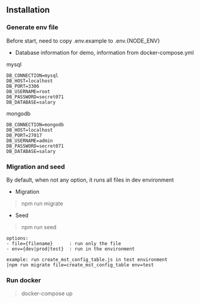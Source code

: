## Installation
### Generate env file

Before start, need to copy .env.example to .env.{NODE_ENV}

- Database information for demo, information from docker-compose.yml

mysql
```
DB_CONNECTION=mysql
DB_HOST=localhost
DB_PORT=3306
DB_USERNAME=root
DB_PASSWORD=secret071
DB_DATABASE=salary
```
mongodb
```
DB_CONNECTION=mongodb
DB_HOST=localhost
DB_PORT=27017
DB_USERNAME=admin
DB_PASSWORD=secret071
DB_DATABASE=salary
```

### Migration and seed
By default, when not any option, it runs all files in dev environment
- Migration
>npm run migrate

- Seed
>npm run seed
 
```
options: 
- file={filename}      : run only the file
- env={dev|prod|test}  : run in the environment

example: run create_mst_config_table.js in test environment
|npm run migrate file=create_mst_config_table env=test
```

### Run docker
>docker-compose up
